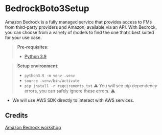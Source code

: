 # BedrockBoto3Setup

Amazon Bedrock is a fully managed service that provides access to FMs from third-party providers and Amazon; available via an API. With Bedrock, you can choose from a variety of models to find the one that’s best suited for your use case.


> **Pre-requisites**:
> - [Python 3.9](https://www.python.org/downloads/)

> **Setup environment**:
> - `python3.9 -m venv .venv`
> - `source .venv/bin/activate`
> - `pip install -r requirements.txt`
> ⚠️ You will see pip dependency errors, you can safely ignore these errors. ⚠️

- We will use AWS SDK directly to interact with AWS services.



## Credits

[Amazon Bedrock workshop](https://github.com/aws-samples/amazon-bedrock-workshop)